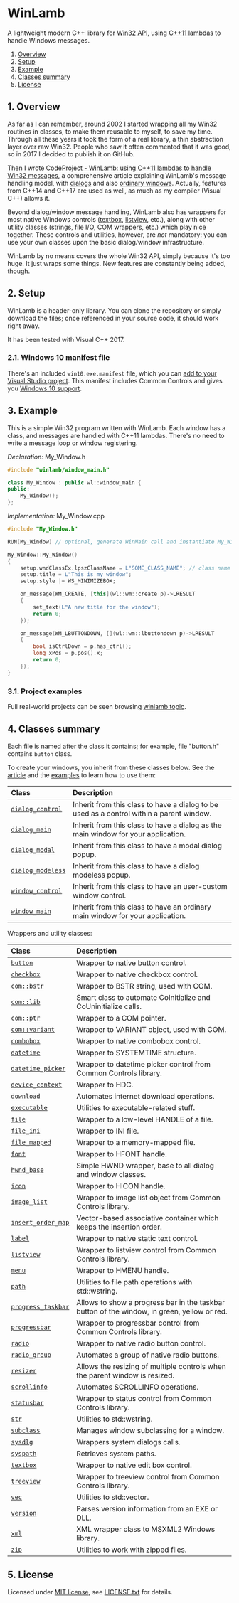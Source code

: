 # WinLamb

A lightweight modern C++ library for [Win32 API](https://en.wikipedia.org/wiki/Windows_API), using [C++11 lambdas](https://www.cprogramming.com/c++11/c++11-lambda-closures.html) to handle Windows messages.

1. [Overview](#1-overview)
2. [Setup](#2-setup)
3. [Example](#3-example)
4. [Classes summary](#4-classes-summary)
5. [License](#5-license)

## 1. Overview

As far as I can remember, around 2002 I started wrapping all my Win32 routines in classes, to make them reusable to myself, to save my time. Through all these years it took the form of a real library, a thin abstraction layer over raw Win32. People who saw it often commented that it was good, so in 2017 I decided to publish it on GitHub.

Then I wrote [CodeProject - WinLamb: using C++11 lambdas to handle Win32 messages](https://www.codeproject.com/Articles/1184175/WinLamb-using-Cplusplus-lambdas-to-handle-Win-mess), a comprehensive article explaining WinLamb's message handling model, with [dialogs](https://msdn.microsoft.com/en-us/library/windows/desktop/ms632588(v=vs.85).aspx) and also [ordinary windows](https://msdn.microsoft.com/en-us/library/windows/desktop/ms632595(v=vs.85).aspx). Actually, features from C++14 and C++17 are used as well, as much as my compiler (Visual C++) allows it.

Beyond dialog/window message handling, WinLamb also has wrappers for most native Windows controls ([textbox](https://msdn.microsoft.com/en-us/library/windows/desktop/bb775458(v=vs.85).aspx), [listview](https://msdn.microsoft.com/en-us/library/windows/desktop/bb774737(v=vs.85).aspx), etc.), along with other utility classes (strings, file I/O, COM wrappers, etc.) which play nice together. These controls and utilities, however, are _not_ mandatory: you can use your own classes upon the basic dialog/window infrastructure.

WinLamb by no means covers the whole Win32 API, simply because it's too huge. It just wraps some things. New features are constantly being added, though.

## 2. Setup

WinLamb is a header-only library. You can clone the repository or simply download the files; once referenced in your source code, it should work right away.

It has been tested with Visual C++ 2017.

### 2.1. Windows 10 manifest file

There's an included `win10.exe.manifest` file, which you can [add to your Visual Studio project](https://stackoverflow.com/a/18115255/6923555). This manifest includes Common Controls and gives you [Windows 10 support](https://msdn.microsoft.com/en-us/library/windows/desktop/dn481241(v=vs.85).aspx).

## 3. Example

This is a simple Win32 program written with WinLamb. Each window has a class, and messages are handled with C++11 lambdas. There's no need to write a message loop or window registering.

*Declaration:* My_Window.h

````cpp
#include "winlamb/window_main.h"

class My_Window : public wl::window_main {
public:
    My_Window();
};
````

*Implementation:* My_Window.cpp

````cpp
#include "My_Window.h"

RUN(My_Window) // optional, generate WinMain call and instantiate My_Window

My_Window::My_Window()
{
    setup.wndClassEx.lpszClassName = L"SOME_CLASS_NAME"; // class name to be registered
    setup.title = L"This is my window";
    setup.style |= WS_MINIMIZEBOX;

    on_message(WM_CREATE, [this](wl::wm::create p)->LRESULT
    {
        set_text(L"A new title for the window");
        return 0;
    });

    on_message(WM_LBUTTONDOWN, [](wl::wm::lbuttondown p)->LRESULT
    {
        bool isCtrlDown = p.has_ctrl();
        long xPos = p.pos().x;
        return 0;
    });
}
````

### 3.1. Project examples

Full real-world projects can be seen browsing [winlamb topic](https://github.com/topics/winlamb).

## 4. Classes summary

Each file is named after the class it contains; for example, file "button.h" contains `button` class.

To create your windows, you inherit from these classes below. See the [article](https://www.codeproject.com/Articles/1184175/WinLamb-using-Cplusplus-lambdas-to-handle-Win-mess) and the [examples](#3-example) to learn how to use them:

| Class | Description |
| :--- | :--- |
| [`dialog_control`](dialog_control.h) | Inherit from this class to have a dialog to be used as a control within a parent window. |
| [`dialog_main`](dialog_main.h) | Inherit from this class to have a dialog as the main window for your application. |
| [`dialog_modal`](dialog_modal.h) | Inherit from this class to have a modal dialog popup. |
| [`dialog_modeless`](dialog_modeless.h) | Inherit from this class to have a dialog modeless popup. |
| [`window_control`](window_control.h) | Inherit from this class to have an user-custom window control. |
| [`window_main`](window_main.h) | Inherit from this class to have an ordinary main window for your application. |

Wrappers and utility classes:

| Class | Description |
| :--- |:--- |
| [`button`](button.h) | Wrapper to native button control. |
| [`checkbox`](checkbox.h) | Wrapper to native checkbox control. |
| [`com::bstr`](internals/com_bstr.h) | Wrapper to BSTR string, used with COM. |
| [`com::lib`](internals/com_lib.h) | Smart class to automate CoInitialize and CoUninitialize calls. |
| [`com::ptr`](internals/com_ptr.h) | Wrapper to a COM pointer. |
| [`com::variant`](internals/com_variant.h) | Wrapper to VARIANT object, used with COM. |
| [`combobox`](combobox.h) | Wrapper to native combobox control. |
| [`datetime`](datetime.h) | Wrapper to SYSTEMTIME structure. |
| [`datetime_picker`](datetime_picker.h) | Wrapper to datetime picker control from Common Controls library. |
| [`device_context`](device_context.h) | Wrapper to HDC. |
| [`download`](download.h) | Automates internet download operations. |
| [`executable`](executable.h) | Utilities to executable-related stuff. |
| [`file`](file.h) | Wrapper to a low-level HANDLE of a file. |
| [`file_ini`](file_ini.h) | Wrapper to INI file. |
| [`file_mapped`](file_mapped.h) | Wrapper to a memory-mapped file. |
| [`font`](font.h) | Wrapper to HFONT handle. |
| [`hwnd_base`](hwnd_base.h) | Simple HWND wrapper, base to all dialog and window classes. |
| [`icon`](icon.h) | Wrapper to HICON handle. |
| [`image_list`](image_list.h) | Wrapper to image list object from Common Controls library. |
| [`insert_order_map`](insert_order_map.h) | Vector-based associative container which keeps the insertion order. |
| [`label`](label.h) | Wrapper to native static text control. |
| [`listview`](listview.h) | Wrapper to listview control from Common Controls library. |
| [`menu`](menu.h) | Wrapper to HMENU handle. |
| [`path`](path.h) | Utilities to file path operations with std::wstring. |
| [`progress_taskbar`](progress_taskbar.h) | Allows to show a progress bar in the taskbar button of the window, in green, yellow or red. |
| [`progressbar`](progressbar.h) | Wrapper to progressbar control from Common Controls library. |
| [`radio`](radio.h) | Wrapper to native radio button control. |
| [`radio_group`](radio_group.h) | Automates a group of native radio buttons. |
| [`resizer`](resizer.h) | Allows the resizing of multiple controls when the parent window is resized. |
| [`scrollinfo`](scrollinfo.h) | Automates SCROLLINFO operations. |
| [`statusbar`](statusbar.h) | Wrapper to status control from Common Controls library. |
| [`str`](str.h) | Utilities to std::wstring. |
| [`subclass`](subclass.h) | Manages window subclassing for a window. |
| [`sysdlg`](sysdlg.h) | Wrappers system dialogs calls. |
| [`syspath`](syspath.h) | Retrieves system paths. |
| [`textbox`](textbox.h) | Wrapper to native edit box control. |
| [`treeview`](treeview.h) | Wrapper to treeview control from Common Controls library. |
| [`vec`](vec.h) | Utilities to std::vector. |
| [`version`](version.h) | Parses version information from an EXE or DLL. |
| [`xml`](xml.h) | XML wrapper class to MSXML2 Windows library. |
| [`zip`](zip.h) | Utilities to work with zipped files. |

## 5. License

Licensed under [MIT license](https://opensource.org/licenses/MIT), see [LICENSE.txt](LICENSE.txt) for details.
